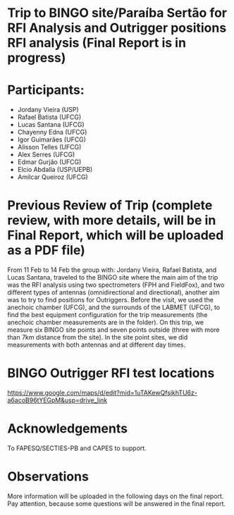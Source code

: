 # Trip to BINGO site/Paraíba Sertão for RFI Analysis and Outrigger positions RFI analysis (Final Report is in progress)

# Participants:
- Jordany Vieira (USP)
- Rafael Batista (UFCG)
- Lucas Santana (UFCG)
- Chayenny Edna (UFCG)
- Igor Guimarães (UFCG)
- Alisson Telles (UFCG)
- Alex Serres (UFCG)
- Edmar Gurjão (UFCG)
- Elcio Abdalla (USP/UEPB)
- Amilcar Queiroz (UFCG)

# Previous Review of Trip (complete review, with more details, will be in Final Report, which will be uploaded as a PDF file)
From 11 Feb to 14 Feb the group with: Jordany Vieira, Rafael Batista, and Lucas Santana, traveled to the BINGO site where the main aim of the trip was the RFI analysis using two spectrometers (FPH and FieldFox), and two different types of antennas (omnidirectional and directional), another aim was to try to find positions for Outriggers. 
Before the visit, we used the anechoic chamber (UFCG), and the surrounds of the LABMET (UFCG), to find the best equipment configuration for the trip measurements (the anechoic chamber measurements are in the folder). 
On this trip, we measure six BINGO site points and seven points outside (three with more than 7km distance from the site). In the site point sites, we did measurements with both antennas and at different day times.

# BINGO Outrigger RFI test locations
https://www.google.com/maps/d/edit?mid=1uTAKewQfsjkhTU6z-a6acoB96tYEGpM&usp=drive_link

# Acknowledgements
To FAPESQ/SECTIES-PB and CAPES to support.

# Observations
More information will be uploaded in the following days on the final report. Pay attention, because some questions will be answered in the final report.
